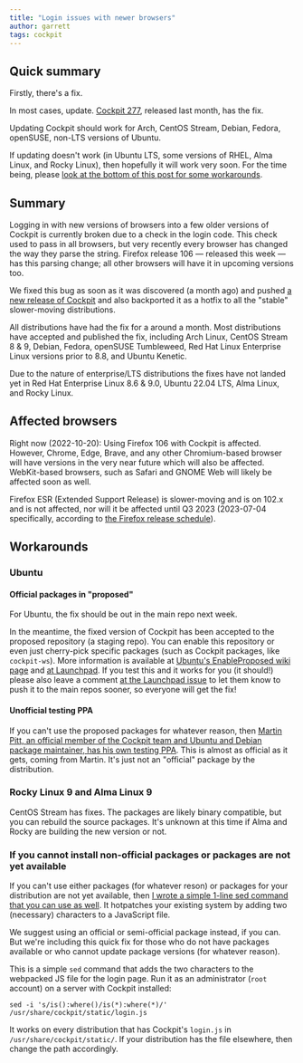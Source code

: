 ```yaml
---
title: "Login issues with newer browsers"
author: garrett
tags: cockpit
---
```


## Quick summary

Firstly, there's a fix.

In most cases, update. [Cockpit 277](cockpit-277), released last month, has the fix.

Updating Cockpit should work for Arch, CentOS Stream, Debian, Fedora, openSUSE, non-LTS versions of Ubuntu.

If updating doesn't work (in Ubuntu LTS, some versions of RHEL, Alma Linux, and Rocky Linux), then hopefully it will work very soon. For the time being, please [look at the bottom of this post for some workarounds](#workarounds).

## Summary

Logging in with new versions of browsers into a few older versions of Cockpit is currently broken due to a check in the login code. This check used to pass in all browsers, but very recently every browser has changed the way they parse the string. Firefox release 106 — released this week — has this parsing change; all other browsers will have it in upcoming versions too.

We fixed this bug as soon as it was discovered (a month ago) and pushed [a new release of Cockpit](cockpit-277) and also backported it as a hotfix to all the "stable" slower-moving distributions.

All distributions have had the fix for a around a month. Most distributions have accepted and published the fix, including Arch Linux, CentOS Stream 8 & 9, Debian, Fedora, openSUSE Tumbleweed, Red Hat Linux Enterprise Linux versions prior to 8.8, and Ubuntu Kenetic.

Due to the nature of enterprise/LTS distributions the fixes have not landed yet in Red Hat Enterprise Linux 8.6 & 9.0, Ubuntu 22.04 LTS, Alma Linux, and Rocky Linux.

## Affected browsers

Right now (2022-10-20): Using Firefox 106 with Cockpit is affected. However, Chrome, Edge, Brave, and any other Chromium-based browser will have versions in the very near future which will also be affected. WebKit-based browsers, such as Safari and GNOME Web will likely be affected soon as well.

Firefox ESR (Extended Support Release) is slower-moving and is on 102.x and is not affected, nor will it be affected until Q3 2023 (2023-07-04 specifically, according to [the Firefox release schedule](https://wiki.mozilla.org/Release_Management/Calendar)). 

## Workarounds

### Ubuntu

#### Official packages in "proposed"

For Ubuntu, the fix should be out in the main repo next week.

In the meantime, the fixed version of Cockpit has been accepted to the proposed repository (a staging repo). You can enable this repository or even just cherry-pick specific packages (such as Cockpit packages, like `cockpit-ws`). More information is available at [Ubuntu's EnableProposed wiki page](https://wiki.ubuntu.com/Testing/EnableProposed) and [at Launchpad](https://bugs.launchpad.net/ubuntu/+source/cockpit/+bug/1990623/comments/10). If you test this and it works for you (it should!) please also leave a comment [at the Launchpad issue](https://bugs.launchpad.net/ubuntu/+source/cockpit/+bug/1990623) to let them know to push it to the main repos sooner, so everyone will get the fix!

#### Unofficial testing PPA

If you can't use the proposed packages for whatever reason, then [Martin Pitt, an official member of the Cockpit team and Ubuntu and Debian package maintainer, has his own testing PPA](https://launchpad.net/~pitti/+archive/ubuntu/fixes/). This is almost as official as it gets, coming from Martin. It's just not an "official" package by the distribution.

### Rocky Linux 9 and Alma Linux 9

CentOS Stream has fixes. The packages are likely binary compatible, but you can rebuild the source packages. It's unknown at this time if Alma and Rocky are building the new version or not.

### If you cannot install non-official packages or packages are not yet available

If you can't use either packages (for whatever reson) or packages for your distribution are not yet available, then [I wrote a simple 1-line sed command that you can use as well](https://github.com/cockpit-project/cockpit/discussions/17800#discussioncomment-3840603). It hotpatches your existing system by adding two (necessary) characters to a JavaScript file.

We suggest using an official or semi-official package instead, if you can. But we're including this quick fix for those who do not have packages available or who cannot update package versions (for whatever reason).

This is a simple `sed` command that adds the two characters to the webpacked JS file for the login page. Run it as an administrator (`root` account) on a server with Cockpit installed:

```
sed -i 's/is():where()/is(*):where(*)/' /usr/share/cockpit/static/login.js
```

It works on every distribution that has Cockpit's `login.js` in `/usr/share/cockpit/static/`. If your distribution has the file elsewhere, then change the path accordingly.
